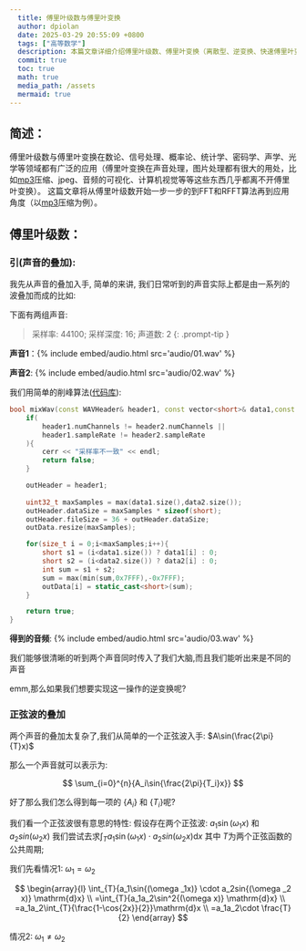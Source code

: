 ```yaml
---
  title: 傅里叶级数与傅里叶变换
  author: dpiolan
  date: 2025-03-29 20:55:09 +0800
  tags: ["高等数学"]
  description: 本篇文章详细介绍傅里叶级数、傅里叶变换（离散型、逆变换、快速傅里叶变换等）
  commit: true
  toc: true
  math: true
  media_path: /assets
  mermaid: true
---
```


## 简述：
傅里叶级数与傅里叶变换在数论、信号处理、概率论、统计学、密码学、声学、光学等领域都有广泛的应用（傅里叶变换在声音处理，图片处理都有很大的用处，比如[mp3][0]压缩、jpeg、音频的可视化、计算机视觉等等这些东西几乎都离不开傅里叶变换）。
这篇文章将从傅里叶级数开始一步一步的到FFT和RFFT算法再到应用角度（以[mp3][0]压缩为例）。

## 傅里叶级数：

### 引(声音的叠加):
我先从声音的叠加入手, 简单的来讲, 我们日常听到的声音实际上都是由一系列的波叠加而成的比如:

下面有两组声音:
> 采样率: 44100; 采样深度: 16; 声道数: 2
{: .prompt-tip }

**声音1**：{% include embed/audio.html src='audio/01.wav' %}

**声音2**: {% include embed/audio.html src='audio/02.wav' %}

我们用简单的削峰算法([代码库](https://github.com/dpiolan/dpiolan.github.io)):
```c++
bool mixWav(const WAVHeader& header1, const vector<short>& data1,const WAVHeader& header2, const vector<short>& data2,WAVHeader& outHeader, vector<short>& outData){
    if(
        header1.numChannels != header2.numChannels || 
        header1.sampleRate != header2.sampleRate
    ){
        cerr << "采样率不一致" << endl;
        return false;
    }

    outHeader = header1;
    
    uint32_t maxSamples = max(data1.size(),data2.size());
    outHeader.dataSize = maxSamples * sizeof(short);
    outHeader.fileSize = 36 + outHeader.dataSize;
    outData.resize(maxSamples);

    for(size_t i = 0;i<maxSamples;i++){
        short s1 = (i<data1.size()) ? data1[i] : 0;
        short s2 = (i<data2.size()) ? data2[i] : 0;
        int sum = s1 + s2;
        sum = max(min(sum,0x7FFF),-0x7FFF);
        outData[i] = static_cast<short>(sum);
    }

    return true;
}

```

**得到的音频**: {% include embed/audio.html src='audio/03.wav' %}

我们能够很清晰的听到两个声音同时传入了我们大脑,而且我们能听出来是不同的声音

emm,那么如果我们想要实现这一操作的逆变换呢?

### 正弦波的叠加
两个声音的叠加太复杂了,我们从简单的一个正弦波入手: $A\sin(\frac{2\pi}{T}x)$

那么一个声音就可以表示为: 

$$
  \sum_{i=0}^{n}{A_i\sin{\frac{2\pi}{T_i}x}}
$$

好了那么我们怎么得到每一项的 $\{A_i\}$ 和 $\{T_i\}$呢?

我们看一个正弦波很有意思的特性:
假设存在两个正弦波: $a_1\sin{(\omega _1x)}$ 和 $a_2sin{(\omega  _2 x)}$
我们尝试去求$\int_{T}{a_1\sin{(\omega _1x)} \cdot a_2sin{(\omega  _2 x)} \mathrm{d}x}$ 其中 $T$为两个正弦函数的公共周期;

我们先看情况1: $\omega _1 = \omega _2$

$$
\begin{array}{l}
  \int_{T}{a_1\sin{(\omega _1x)} \cdot a_2sin{(\omega  _2 x)} \mathrm{d}x}  \\
  =\int_{T}{a_1a_2\sin^2{(\omega x)} \mathrm{d}x}  \\
  =a_1a_2\int_{T}{\frac{1-\cos{2x}}{2}}\mathrm{d}x \\
  =a_1a_2\cdot \frac{T}{2}
\end{array}
$$

情况2: $\omega _1 \neq \omega _2$






[0]: https://zh.wikipedia.org/wiki/MP3 "mp3"
